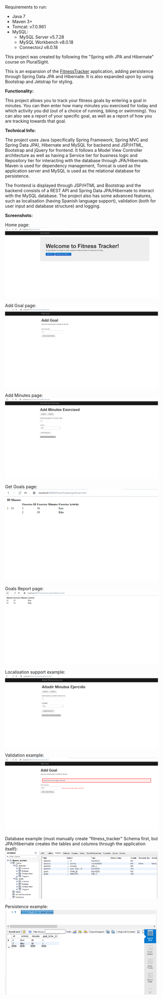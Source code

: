 Requirements to run:
- Java 7
- Maven 3+
- Tomcat: v7.0.961
- MySQL:
    - MySQL Server v5.7.28
    - MySQL Workbench v8.0.18
    - ConnectorJ v8.0.18
    
This project was created by following the "Spring with JPA and Hibernate" course on PluralSight.

This is an expansion of the [FitnessTracker](https://github.com/DominikZig/FitnessTracker) application, adding persistence through Spring Data JPA and Hibernate. 
It is also expanded upon by using Bootstrap and Jetstrap for styling.

**Functionality:**

This project allows you to track your fitness goals by entering a goal in minutes. You can then enter how many minutes you exercised for today and which activity you did (out of a choice of running, biking or swimming).
You can also see a report of your specific goal, as well as a report of how you are tracking towards that goal.

**Technical Info:**

The project uses Java (specifically Spring Framework, Spring MVC and Spring Data JPA), Hibernate and MySQL for backend and JSP/HTML, Bootstrap and jQuery for frontend. It follows a Model View Controller architecture as well as 
having a Service tier for business logic and Repository tier for interacting with the database through JPA/Hibernate. Maven is used for dependency management, Tomcat is used as the application server and MySQL is used as the relational database for persistence.

The frontend is displayed through JSP/HTML and Bootstrap and the backend consists of a REST API and Spring Data JPA/Hibernate to interact with the MySQL database. The project also has some advanced features, such as localisation (having Spanish language support), 
validation (both for user input and database structure) and logging.

**Screenshots:**

Home page:
![HomePageScreenshot](HomePageScreenshot.PNG)

Add Goal page:
![AddGoalScreenshot](AddGoalScreenshot.PNG)

Add Minutes page:
![AddMinutesScreenshot](AddMinutesScreenshot.PNG)

Get Goals page:
![GetGoalsScreenshot](GetGoalsScreenshot.PNG)

Goals Report page:
![GoalsReportScreenshot](GoalsReportScreenshot.PNG)

Localisation support example:
![LocalisationScreenshot](LocalisationScreenshot.PNG)

Validation example:
![ValidationScreenshot](ValidationScreenshot.PNG)

Database example (must manually create "fitness_tracker" Schema first, but JPA/Hibernate creates the tables and columns through the application itself):
![DatabaseScreenshot](DatabaseScreenshot.PNG)

Persistence example:
![PersistenceScreenshot](PersistenceScreenshot.PNG)


